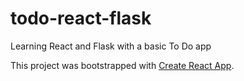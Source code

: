 # todo-react-flask
Learning React and Flask with a basic To Do app

This project was bootstrapped with [Create React App](https://github.com/facebookincubator/create-react-app).